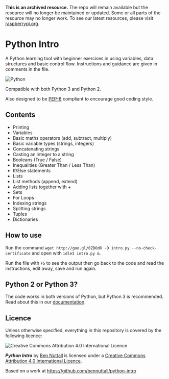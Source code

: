 **This is an archived resource.** The repo will remain available but the resource will no longer be maintained or updated. Some or all parts of the resource may no longer work. To see our latest resources, please visit [raspberrypi.org](http://www.raspberrypi.org).

# Python Intro

A Python learning tool with beginner exercises in using variables, data structures and basic control flow. Instructions and guidance are given in comments in the file.

![Python](images/python.jpg)

Compatible with both Python 3 and Python 2.

Also designed to be [PEP-8](http://legacy.python.org/dev/peps/pep-0008/) compliant to encourage good coding style.

## Contents

- Printing
- Variables
- Basic maths operators (add, subtract, multiply)
- Basic variable types (strings, integers)
- Concatenating strings
- Casting an integer to a string
- Booleans (True / False)
- Inequalities (Greater Than / Less Than)
- If/Else statements
- Lists
- List methods (append, extend)
- Adding lists together with +
- Sets
- For Loops
- Indexing strings
- Splitting strings
- Tuples
- Dictionaries

## How to use

Run the command `wget http://goo.gl/0ZDOdX -O intro.py --no-check-certificate` and open with `idle3 intro.py &`.

Run the file with `F5` to see the output then go back to the code and read the instructions, edit away, save and run again.

## Python 2 or Python 3?

The code works in both versions of Python, but Python 3 is recommended. Read about this in our [documentation](http://www.raspberrypi.org/documentation/usage/python/more.md).

## Licence

Unless otherwise specified, everything in this repository is covered by the following licence:

![Creative Commons Attribution 4.0 International Licence](http://i.creativecommons.org/l/by-sa/4.0/88x31.png)

***Python Intro*** by [Ben Nuttall](http://bennuttall.com) is licensed under a [Creative Commons Attribution 4.0 International Licence](http://creativecommons.org/licenses/by-sa/4.0/).

Based on a work at https://github.com/bennuttall/python-intro
